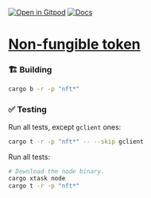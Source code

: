 [![Open in Gitpod](https://img.shields.io/badge/Open_in-Gitpod-white?logo=gitpod)](https://gitpod.io/#FOLDER=non-fungible-token/https://github.com/gear-foundation/dapps)
[![Docs](https://img.shields.io/github/actions/workflow/status/gear-foundation/dapps/contracts.yml?logo=rust&label=docs)](https://dapps.gear.rs/non_fungible_token_io)

# [Non-fungible token](https://wiki.gear-tech.io/docs/examples/Standards/gnft-721)

### 🏗️ Building

```sh
cargo b -r -p "nft*"
```

### ✅ Testing

Run all tests, except `gclient` ones:
```sh
cargo t -r -p "nft*" -- --skip gclient
```

Run all tests:
```sh
# Download the node binary.
cargo xtask node
cargo t -r -p "nft*"
```
